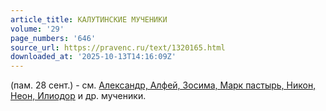 ```yaml
---
article_title: КАЛУТИНСКИЕ МУЧЕНИКИ
volume: '29'
page_numbers: '646'
source_url: https://pravenc.ru/text/1320165.html
downloaded_at: '2025-10-13T14:16:09Z'
---
```


(пам. 28 сент.) - см. [Александр, Алфей, Зосима, Марк пастырь, Никон, Неон, Илиодор](<https://pravenc.ru/text/Александр  Алфей  Зосима  Марк пастырь  Никон  Неон  Илиодор.html>) и др. мученики.
